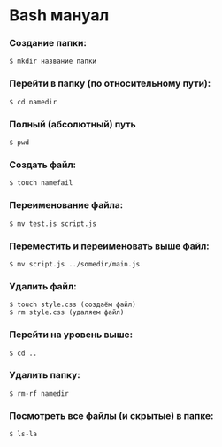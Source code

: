 # Bash мануал

### Создание папки:

`$ mkdir название папки`


### Перейти в папку (по относительному пути):

`$ cd namedir`

### Полный (абсолютный) путь

`$ pwd`

### Создать файл:

`$ touch namefail`

### Переименование файла:

`$ mv test.js script.js`

### Переместить и переименовать выше файл:

`$ mv script.js ../somedir/main.js`

### Удалить файл:
```
$ touch style.css (создаём файл)
$ rm style.css (удаляем файл)
```

### Перейти на уровень выше:

`$ cd ..`

### Удалить папку:

`$ rm-rf namedir`

### Посмотреть все файлы (и скрытые) в папке:

`$ ls-la`